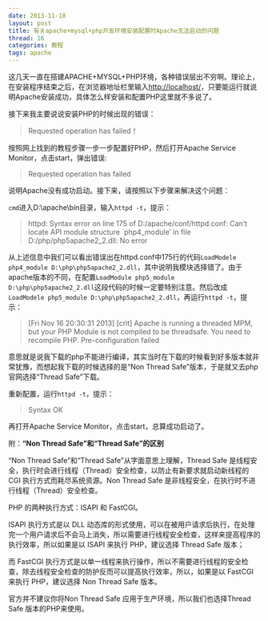 ```yaml
---
date: 2013-11-18
layout: post
title: 有关apache+mysql+php开发环境安装配置时Apache无法启动的问题
thread: 16
categories: 教程
tags: apache
---
```


这几天一直在搭建APACHE+MYSQL+PHP环境，各种错误层出不穷啊。理论上，在安装程序结束之后，在浏览器地址栏里输入<http://localhost/>，只要能运行就说明Apache安装成功，具体怎么样安装和配置PHP这里就不多说了。

接下来我主要说说安装PHP的时候出现的错误：

>Requested operation has failed！

按照网上找到的教程步骤一步一步配置好PHP，然后打开Apache Service Monitor，点击start，弹出错误:

>Requested operation has failed

说明Apache没有成功启动。接下来，请按照以下步骤来解决这个问题：

`cmd`进入D:\apache\bin目录，输入`httpd -t`，提示：

>httpd: Syntax error on line 175 of D:/apache/conf/httpd.conf: Can’t locate API module structure `php4_module’ in file D:/php/php5apache2_2.dll: No error

从上述信息中我们可以看出错误出在httpd.conf中175行的代码`LoadModele php4_module D:\php\php5apache2_2.dll`，其中说明我模块选择错了。由于apache版本的不同，在配置`LoadModule php5_module D:\php\php5apache2_2.dll`这段代码的时候一定要特别注意。然后改成`LoadModele php5_module D:\php\php5apache2_2.dll`，再运行`httpd -t`，提示： 

>[Fri Nov 16 20:30:31 2013] [crit] Apache is running a threaded MPM, but your PHP Module is not compiled to be threadsafe.  You need to recompile PHP.
Pre-configuration failed 

意思就是说我下载的php不能进行编译，其实当时在下载的时候看到好多版本就非常犹豫，而想起我下载的时候选择的是“Non Thread Safe”版本，于是就又去php官网选择“Thread Safe”下载。

重新配置，运行`httpd -t`，提示：

>Syntax OK

再打开Apache Service Monitor，点击start，总算成功启动了。

附：**“Non Thread Safe”和“Thread Safe”的区别**

“Non Thread Safe”和“Thread Safe”从字面意思上理解，Thread Safe 是线程安全，执行时会进行线程（Thread）安全检查，以防止有新要求就启动新线程的 CGI 执行方式而耗尽系统资源。Non Thread Safe 是非线程安全，在执行时不进行线程（Thread）安全检查。

PHP 的两种执行方式：ISAPI 和 FastCGI。

ISAPI 执行方式是以 DLL 动态库的形式使用，可以在被用户请求后执行，在处理完一个用户请求后不会马上消失，所以需要进行线程安全检查，这样来提高程序的执行效率，所以如果是以 ISAPI 来执行 PHP，建议选择 Thread Safe 版本；

而 FastCGI 执行方式是以单一线程来执行操作，所以不需要进行线程的安全检查，除去线程安全检查的防护反而可以提高执行效率，所以，如果是以 FastCGI 来执行 PHP，建议选择 Non Thread Safe 版本。

官方并不建议你将Non Thread Safe 应用于生产环境，所以我们也选择Thread Safe 版本的PHP来使用。
